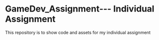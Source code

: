 # GameDev_Assignment--- Individual Assignment
This repository is to show code and assets for my individual assignment 
